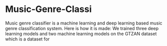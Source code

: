 # Music-Genre-Classi
Music genre classifier is a machine learning and deep learning based music genre classification system.
Here is how it is made:
We trained three deep learning models and two machine learning models on the GTZAN dataset which is a dataset for 
